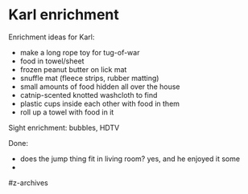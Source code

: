 # Karl enrichment
Enrichment ideas for Karl:
 - make a long rope toy for tug-of-war
 - food in towel/sheet
 - frozen peanut butter on lick mat
 - snuffle mat (fleece strips, rubber matting)
 - small amounts of food hidden all over the house
 - catnip-scented knotted washcloth to find
 - plastic cups inside each other with food in them
 - roll up a towel with food in it

Sight enrichment: bubbles, HDTV


Done:
 - does the jump thing fit in living room? yes, and he enjoyed it some
 - 

#z-archives